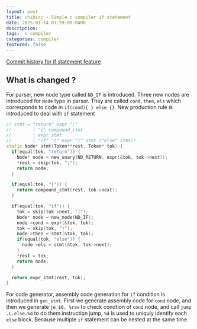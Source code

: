 ```yaml
---
layout: post
title: chibicc - Simple c compiler if statement  
date: 2025-01-14 07:59:00-0400
description:  
tags:  c compiler 
categories: compiler
featured: false
---
```



[Commit history for if statement feature](https://github.com/BilyZ98/chibicc/commit/2f132cf8e68f0adf92bae038b75ea6da425e223c)

## What is changed ?

For parser, new node type called `ND_IF` is introduced.
Three new nodes are introduced for `Node` type in parser.
They are called `cond`, `then`, `els` which corresponds to 
code in `if(cond){ } else {}`.
New production rule is introduced to deal with `if` statement
```cpp
// stmt = "return" expr ";" 
//        | "{" compound_stmt
//        | expr_stmt
//        | "if" "(" expr ")" stmt ("else" stmt)?
static Node* stmt(Token**rest, Token* tok) {
  if(equal(tok, "return")) {
    Node* node = new_unary(ND_RETURN, expr(&tok, tok->next));
    *rest = skip(tok, ";");
    return node;
  }

  if(equal(tok, "{")) {
    return compound_stmt(rest, tok->next);
  }

  if(equal(tok, "if")) {
    tok = skip(tok->next, "(");
    Node* node = new_node(ND_IF);
    node->cond = expr(&tok, tok);
    tok = skip(tok, ")");
    node->then = stmt(&tok, tok);
    if(equal(tok, "else")) {
      node->els = stmt(&tok, tok->next);
    }
    *rest = tok;
    return node;
  }

  return expr_stmt(rest, tok);
}
```


For code generator, assembly code generation for `if` condition is introduced in
`gen_stmt`. First we generate assembly code for `cond` node, and then we generate `je $0, %rax` 
to check condtion of `cond` node, and call `jump .L.else.%d` to do them instruction jump,
`%d` is used to uniquly identify each `else` block. Because multiple `if` statement can be nested 
at the same time.


